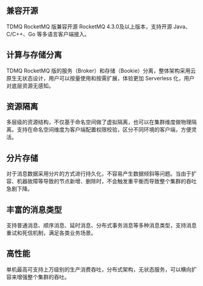 ## 兼容开源

TDMQ RocketMQ 版兼容开源 RocketMQ 4.3.0及以上版本，支持开源 Java、C/C++、Go 等多语言客户端接入。

## 计算与存储分离

TDMQ RocketMQ 版的服务（Broker）和存储（Bookie）分离，整体架构采用云原生无状态设计，用户可以按量使用和按需扩展，体验更加 Serverless 化，用户对底层资源无感知。

## 资源隔离

多层级的资源结构，不仅基于命名空间做了虚拟隔离，也可以在集群维度做物理隔离。支持在命名空间维度为客户端配置权限校验，区分不同环境的客户端，方便灵活。

## 分片存储

对于消息数据采用分片的方式进行持久化，不容易产生数据倾斜等问题。当由于扩容、机器故障等导致的节点新增、删除时，不会触发重平衡而导致整个集群的吞吐急剧下降。

## 丰富的消息类型

支持普通消息、顺序消息、延时消息、分布式事务消息等多种消息类型，支持消息重试和死信机制，满足各类业务场景。

## 高性能

单机最高可支持上万级别的生产消费吞吐，分布式架构，无状态服务，可以横向扩容来增强整个集群的吞吐。

